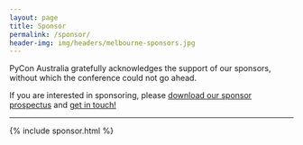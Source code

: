 ```yaml
---
layout: page
title: Sponsor
permalink: /sponsor/
header-img: img/headers/melbourne-sponsors.jpg
---
```


PyCon Australia gratefully acknowledges the support of our sponsors, without which the conference could not go ahead.


If you are interested in sponsoring, please [download our sponsor prospectus](/prospectus.pdf) and [get in touch!](mailto:sponsorship@pycon-au.org)

-----------

{% include sponsor.html %}
